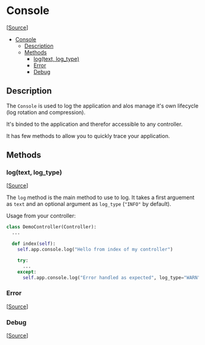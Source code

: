 # Console

[[Source](https://github.com/MaJyxSoftware/qab_core/blob/main/qab_core/console.py#L28)]

- [Console](#console)
  - [Description](#description)
  - [Methods](#methods)
    - [log(text, log_type)](#logtext-log_type)
    - [Error](#error)
    - [Debug](#debug)

## Description

The `Console` is used to log the application and alos manage it's own lifecycle (log rotation and compression).

It's binded to the application and therefor accessible to any controller.

It has few methods to allow you to quickly trace your application.

## Methods

### log(text, log_type)

[[Source](https://github.com/MaJyxSoftware/qab_core/blob/main/qab_core/console.py#L44)]

The `log` method is the main method to use to log. It takes a first arguement as `text` and an optional argument as `log_type` (`"INFO"` by default).

Usage from your controller:

```python
class DemoController(Controller):
  ...

  def index(self):
    self.app.console.log("Hello from index of my controller")

    try:
      ...
    except:
      self.app.console.log("Error handled as expected", log_type="WARN")
```

### Error

[[Source](https://github.com/MaJyxSoftware/qab_core/blob/main/qab_core/console.py#L69)]



### Debug

[[Source](https://github.com/MaJyxSoftware/qab_core/blob/main/qab_core/console.py#L44)]